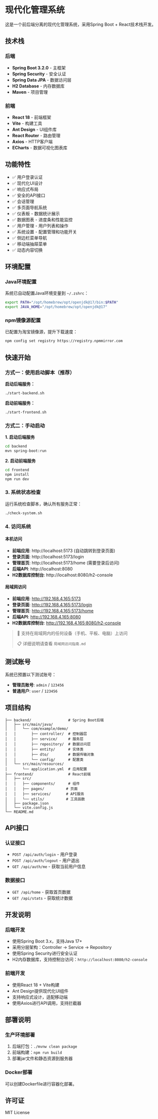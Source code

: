 # 现代化管理系统

这是一个前后端分离的现代化管理系统，采用Spring Boot + React技术栈开发。

## 技术栈

### 后端
- **Spring Boot 3.2.0** - 主框架
- **Spring Security** - 安全认证
- **Spring Data JPA** - 数据访问层
- **H2 Database** - 内存数据库
- **Maven** - 项目管理

### 前端
- **React 18** - 前端框架
- **Vite** - 构建工具
- **Ant Design** - UI组件库
- **React Router** - 路由管理
- **Axios** - HTTP客户端
- **ECharts** - 数据可视化图表库

## 功能特性

- ✅ 用户登录认证
- ✅ 现代化UI设计
- ✅ 响应式布局
- ✅ 安全的API接口
- ✅ 会话管理
- ✅ 多页面导航系统
- ✅ 仪表板 - 数据统计展示
- ✅ 数据图表 - 进度条和性能监控
- ✅ 用户管理 - 用户列表和操作
- ✅ 系统设置 - 配置管理和功能开关
- ✅ 侧边栏菜单导航
- ✅ 移动端抽屉菜单
- ✅ 动态内容切换

## 环境配置

### Java环境配置
系统已自动配置Java环境变量到 `~/.zshrc`：
```bash
export PATH="/opt/homebrew/opt/openjdk@17/bin:$PATH"
export JAVA_HOME="/opt/homebrew/opt/openjdk@17"
```

### npm镜像源配置
已配置为淘宝镜像源，提升下载速度：
```bash
npm config set registry https://registry.npmmirror.com
```

## 快速开始

### 方式一：使用启动脚本（推荐）

**启动后端服务：**
```bash
./start-backend.sh
```

**启动前端服务：**
```bash
./start-frontend.sh
```

### 方式二：手动启动

**1. 启动后端服务**
```bash
cd backend
mvn spring-boot:run
```

**2. 启动前端服务**
```bash
cd frontend
npm install
npm run dev
```

### 3. 系统状态检查

运行系统检查脚本，确认所有服务正常：
```bash
./check-system.sh
```

### 4. 访问系统

#### 本机访问
- **前端应用**: http://localhost:5173 (自动跳转到登录页面)
- **登录页面**: http://localhost:5173/login
- **管理首页**: http://localhost:5173/home (需要登录后访问)
- **后端API**: http://localhost:8080
- **H2数据库控制台**: http://localhost:8080/h2-console

#### 局域网访问
- **前端应用**: http://192.168.4.165:5173
- **登录页面**: http://192.168.4.165:5173/login
- **管理首页**: http://192.168.4.165:5173/home
- **后端API**: http://192.168.4.165:8080
- **H2数据库控制台**: http://192.168.4.165:8080/h2-console

> 📱 支持在局域网内的任何设备（手机、平板、电脑）上访问
> 
> 📋 详细说明请查看 `局域网访问指南.md`

## 测试账号

系统已预置以下测试账号：

- **管理员账号**: `admin` / `123456`
- **普通用户**: `user` / `123456`

## 项目结构

```
├── backend/                 # Spring Boot后端
│   ├── src/main/java/
│   │   └── com/example/demo/
│   │       ├── controller/  # 控制器层
│   │       ├── service/     # 服务层
│   │       ├── repository/  # 数据访问层
│   │       ├── entity/      # 实体类
│   │       ├── dto/         # 数据传输对象
│   │       └── config/      # 配置类
│   └── src/main/resources/
│       └── application.yml  # 应用配置
├── frontend/                # React前端
│   ├── src/
│   │   ├── components/      # 组件
│   │   ├── pages/          # 页面
│   │   ├── services/       # API服务
│   │   └── utils/          # 工具函数
│   ├── package.json
│   └── vite.config.js
└── README.md
```

## API接口

### 认证接口
- `POST /api/auth/login` - 用户登录
- `POST /api/auth/logout` - 用户退出
- `GET /api/auth/me` - 获取当前用户信息

### 数据接口
- `GET /api/home` - 获取首页数据
- `GET /api/stats` - 获取统计数据

## 开发说明

### 后端开发
- 使用Spring Boot 3.x，支持Java 17+
- 采用分层架构：Controller -> Service -> Repository
- 使用Spring Security进行安全认证
- H2内存数据库，支持控制台访问：`http://localhost:8080/h2-console`

### 前端开发
- 使用React 18 + Vite构建
- Ant Design提供现代化UI组件
- 支持响应式设计，适配移动端
- 使用Axios进行API调用，支持拦截器

## 部署说明

### 生产环境部署
1. 后端打包：`./mvnw clean package`
2. 前端构建：`npm run build`
3. 部署jar文件和静态资源到服务器

### Docker部署
可以创建Dockerfile进行容器化部署。

## 许可证

MIT License 